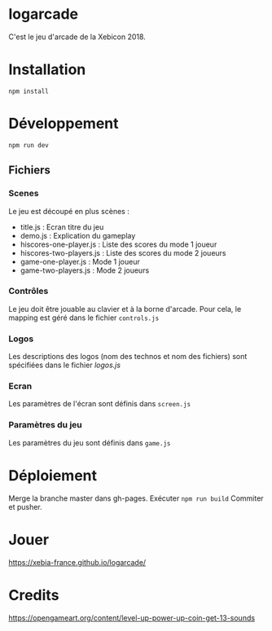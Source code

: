 # logarcade

C'est le jeu d'arcade de la Xebicon 2018.

# Installation

```
npm install
```

# Développement

```
npm run dev
```

## Fichiers

### Scenes
Le jeu est découpé en plus scènes :

* title.js : Ecran titre du jeu
* demo.js : Explication du gameplay
* hiscores-one-player.js : Liste des scores du mode 1 joueur
* hiscores-two-players.js : Liste des scores du mode 2 joueurs
* game-one-player.js : Mode 1 joueur
* game-two-players.js : Mode 2 joueurs

### Contrôles
Le jeu doit être jouable au clavier et à la borne d'arcade.
Pour cela, le mapping est géré dans le fichier ```controls.js```

### Logos

Les descriptions des logos (nom des technos et nom des fichiers) sont spécifiées dans le fichier *logos.js* 

### Ecran

Les paramètres de l'écran sont définis dans ```screen.js```

### Paramètres du jeu

Les paramètres du jeu sont définis dans ```game.js```

# Déploiement

Merge la branche master dans gh-pages.
Exécuter ```npm run build```
Commiter et pusher.

# Jouer 

https://xebia-france.github.io/logarcade/

# Credits
https://opengameart.org/content/level-up-power-up-coin-get-13-sounds

